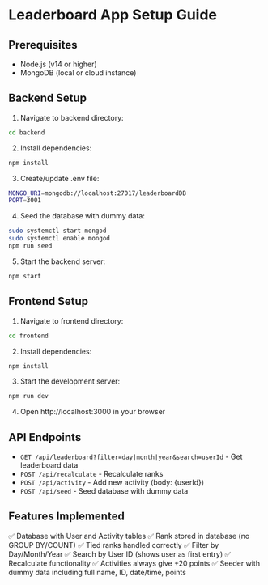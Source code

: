 # Leaderboard App Setup Guide

## Prerequisites
- Node.js (v14 or higher)
- MongoDB (local or cloud instance)

## Backend Setup

1. Navigate to backend directory:
```bash
cd backend
```

2. Install dependencies:
```bash
npm install
```

3. Create/update .env file:
```bash
MONGO_URI=mongodb://localhost:27017/leaderboardDB
PORT=3001
```

4. Seed the database with dummy data:
```bash
sudo systemctl start mongod
sudo systemctl enable mongod
npm run seed
```

5. Start the backend server:
```bash
npm start
```

## Frontend Setup

1. Navigate to frontend directory:
```bash
cd frontend
```

2. Install dependencies:
```bash
npm install
```

3. Start the development server:
```bash
npm run dev
```

4. Open http://localhost:3000 in your browser

## API Endpoints

- `GET /api/leaderboard?filter=day|month|year&search=userId` - Get leaderboard data
- `POST /api/recalculate` - Recalculate ranks
- `POST /api/activity` - Add new activity (body: {userId})
- `POST /api/seed` - Seed database with dummy data

## Features Implemented

✅ Database with User and Activity tables
✅ Rank stored in database (no GROUP BY/COUNT)
✅ Tied ranks handled correctly
✅ Filter by Day/Month/Year
✅ Search by User ID (shows user as first entry)
✅ Recalculate functionality
✅ Activities always give +20 points
✅ Seeder with dummy data including full name, ID, date/time, points